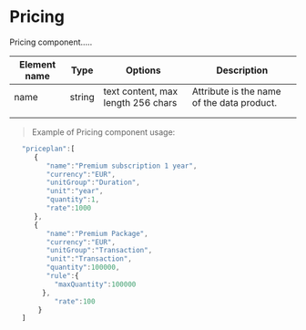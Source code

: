 # Pricing

Pricing component.....


| Element name  | Type  | Options  | Description  |
|---|---|---|---|
| name  | string  | text content, max length 256 chars  | Attribute is the name of the data product.  | 
|   |   |   |   |
|   |   |   |   |

> Example of Pricing component usage:

```javascript
   "priceplan":[
      {
         "name":"Premium subscription 1 year",
         "currency":"EUR",
         "unitGroup":"Duration",
         "unit":"year",
         "quantity":1,
         "rate":1000
      },
      {
         "name":"Premium Package",
         "currency":"EUR",
         "unitGroup":"Transaction",
         "unit":"Transaction",
         "quantity":100000,
         "rule":{
           "maxQuantity":100000
		},
           "rate":100
       }
   ]
```
